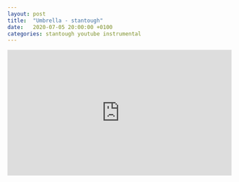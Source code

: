 ```yaml
---
layout: post
title:  "Umbrella - stantough"
date:   2020-07-05 20:00:00 +0100
categories: stantough youtube instrumental
---
```

<style>.embed-container { position: relative; padding-bottom: 56.25%; height: 0; overflow: hidden; max-width: 100%; } .embed-container iframe, .embed-container object, .embed-container embed { position: absolute; top: 0; left: 0; width: 100%; height: 100%; }</style><div class='embed-container'><iframe src='https://www.youtube.com/embed/T6fWgJuCouc' frameborder='0' allowfullscreen></iframe></div>
